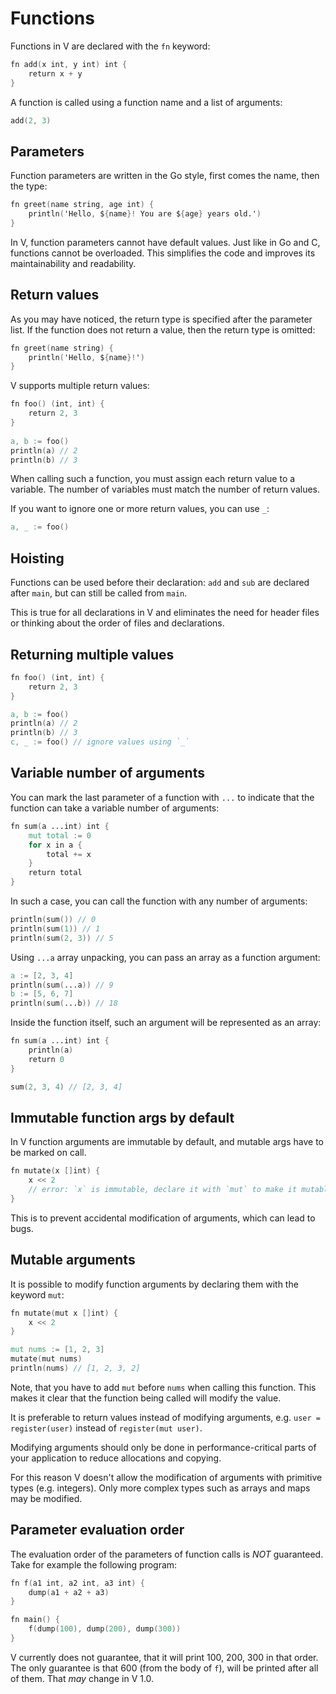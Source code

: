 # Functions

Functions in V are declared with the `fn` keyword:

```v
fn add(x int, y int) int {
	return x + y
}
```

A function is called using a function name and a list of arguments:

```v
add(2, 3)
```

## Parameters

Function parameters are written in the Go style, first comes the name, then the type:

```v
fn greet(name string, age int) {
	println('Hello, ${name}! You are ${age} years old.')
}
```

In V, function parameters cannot have default values.
Just like in Go and C, functions cannot be overloaded.
This simplifies the code and improves its maintainability and readability.

## Return values

As you may have noticed, the return type is specified after the parameter list.
If the function does not return a value, then the return type is omitted:

```v
fn greet(name string) {
	println('Hello, ${name}!')
}
```

V supports multiple return values:

```v play
fn foo() (int, int) {
    return 2, 3
}
    
a, b := foo()
println(a) // 2
println(b) // 3
```

When calling such a function, you must assign each return value to a variable.
The number of variables must match the number of return values.

If you want to ignore one or more return values, you can use `_`:

```v
a, _ := foo()
```

## Hoisting

Functions can be used before their declaration:
`add` and `sub` are declared after `main`, but can still be called from `main`.

This is true for all declarations in V and eliminates the need for header files
or thinking about the order of files and declarations.

## Returning multiple values

```v play
fn foo() (int, int) {
	return 2, 3
}

a, b := foo()
println(a) // 2
println(b) // 3
c, _ := foo() // ignore values using `_`
```

## Variable number of arguments

You can mark the last parameter of a function with `...`
to indicate that the function can take a variable number of arguments:

```v
fn sum(a ...int) int {
	mut total := 0
	for x in a {
		total += x
	}
	return total
}
```

In such a case, you can call the function with any number of arguments:

```v
println(sum()) // 0
println(sum(1)) // 1
println(sum(2, 3)) // 5
```

Using `...a` array unpacking, you can pass an array as a function argument:

```v
a := [2, 3, 4]
println(sum(...a)) // 9
b := [5, 6, 7]
println(sum(...b)) // 18
```

Inside the function itself, such an argument will be represented as an array:

```v play
fn sum(a ...int) int {
	println(a)
	return 0
}

sum(2, 3, 4) // [2, 3, 4]
```

## Immutable function args by default

In V function arguments are immutable by default, and mutable args have to be
marked on call.

```v
fn mutate(x []int) {
	x << 2
	// error: `x` is immutable, declare it with `mut` to make it mutable
}
```

This is to prevent accidental modification of arguments, which can lead to bugs.

## Mutable arguments

It is possible to modify function arguments by declaring them with the keyword `mut`:

```v
fn mutate(mut x []int) {
	x << 2
}

mut nums := [1, 2, 3]
mutate(mut nums)
println(nums) // [1, 2, 3, 2]
```

Note, that you have to add `mut` before `nums` when calling this function. This makes
it clear that the function being called will modify the value.

It is preferable to return values instead of modifying arguments,
e.g. `user = register(user)` instead of `register(mut user)`.

Modifying arguments should only be done in performance-critical parts of your application
to reduce allocations and copying.

For this reason V doesn't allow the modification of arguments with primitive types (e.g. integers).
Only more complex types such as arrays and maps may be modified.

## Parameter evaluation order

The evaluation order of the parameters of function calls is *NOT* guaranteed.
Take for example the following program:

```v
fn f(a1 int, a2 int, a3 int) {
	dump(a1 + a2 + a3)
}

fn main() {
	f(dump(100), dump(200), dump(300))
}
```

V currently does not guarantee, that it will print 100, 200, 300 in that order.
The only guarantee is that 600 (from the body of `f`), will be printed after all of them.
That *may* change in V 1.0.

